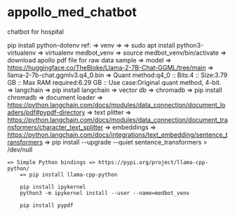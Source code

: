 # appollo_med_chatbot
 chatbot for hospital

pip install python-dotenv
ref: 
    => venv =>
        => sudo apt install python3-virtualenv
        => virtualenv medbot_venv
        => source medbot_venv/bin/activate
    => download apollo pdf file for raw data sample
    => model => https://huggingface.co/TheBloke/Llama-2-7B-Chat-GGML/tree/main
        => llama-2-7b-chat.ggmlv3.q4_0.bin => Quant method:q4_0 :: Bits:4 :: Size:3.79 GB :: Max RAM required:6.29 GB :: Use case:Original quant method, 4-bit.
    => langchain => pip install langchain
    => vector db => chromadb => pip install chromadb
    => document loader => https://python.langchain.com/docs/modules/data_connection/document_loaders/pdf#pypdf-directory
    => text plitter => https://python.langchain.com/docs/modules/data_connection/document_transformers/character_text_splitter
    => embeddings => https://python.langchain.com/docs/integrations/text_embedding/sentence_transformers
        => pip install --upgrade --quiet  sentence_transformers > /dev/null

    => Simple Python bindings => https://pypi.org/project/llama-cpp-python/
        => pip install llama-cpp-python

        pip install ipykernel
        python3 -m ipykernel install --user --name=medbot_venv

        pip install pypdf